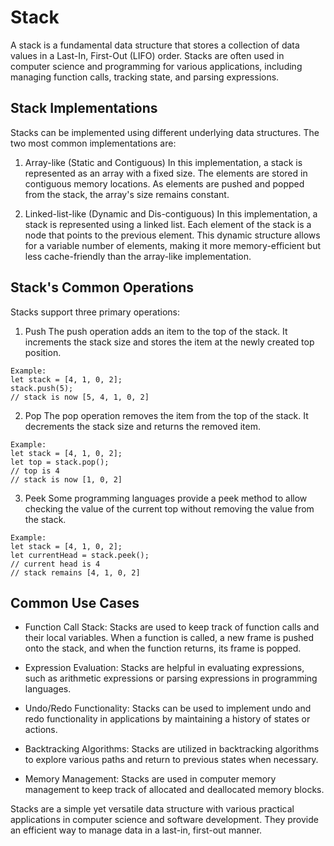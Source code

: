 # Stack
A stack is a fundamental data structure that stores a collection of data values in a Last-In, First-Out (LIFO) order. Stacks are often used in computer science and programming for various applications, including managing function calls, tracking state, and parsing expressions.

## Stack Implementations
Stacks can be implemented using different underlying data structures. The two most common implementations are:

1. Array-like (Static and Contiguous)
In this implementation, a stack is represented as an array with a fixed size. The elements are stored in contiguous memory locations. As elements are pushed and popped from the stack, the array's size remains constant.

2. Linked-list-like (Dynamic and Dis-contiguous)
In this implementation, a stack is represented using a linked list. Each element of the stack is a node that points to the previous element. This dynamic structure allows for a variable number of elements, making it more memory-efficient but less cache-friendly than the array-like implementation.

## Stack's Common Operations
Stacks support three primary operations:

1. Push
The push operation adds an item to the top of the stack. It increments the stack size and stores the item at the newly created top position.
```
Example:
let stack = [4, 1, 0, 2];
stack.push(5);
// stack is now [5, 4, 1, 0, 2]
```
2. Pop
The pop operation removes the item from the top of the stack. It decrements the stack size and returns the removed item.
```
Example:
let stack = [4, 1, 0, 2];
let top = stack.pop();
// top is 4
// stack is now [1, 0, 2]
```
3. Peek
Some programming languages provide a peek method to allow checking the value of the current top without removing the value from the stack.
```
Example:
let stack = [4, 1, 0, 2];
let currentHead = stack.peek();
// current head is 4
// stack remains [4, 1, 0, 2]
```
## Common Use Cases
- Function Call Stack: Stacks are used to keep track of function calls and their local variables. When a function is called, a new frame is pushed onto the stack, and when the function returns, its frame is popped.

- Expression Evaluation: Stacks are helpful in evaluating expressions, such as arithmetic expressions or parsing expressions in programming languages.

- Undo/Redo Functionality: Stacks can be used to implement undo and redo functionality in applications by maintaining a history of states or actions.

- Backtracking Algorithms: Stacks are utilized in backtracking algorithms to explore various paths and return to previous states when necessary.

- Memory Management: Stacks are used in computer memory management to keep track of allocated and deallocated memory blocks.

Stacks are a simple yet versatile data structure with various practical applications in computer science and software development. They provide an efficient way to manage data in a last-in, first-out manner.
